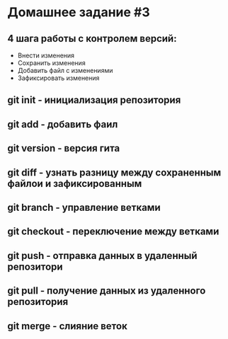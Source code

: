 # Домашнее задание #3

## 4 шага работы с контролем версий:
* Внести изменения
* Сохранить изменения
* Добавить файл с изменениями
* Зафиксировать изменения

## git init - инициализация репозитория
## git add - добавить фаил
## git version - версия гита
## git diff - узнать разницу между сохраненным файлои и зафиксированным
## git branch - управление ветками
## git checkout - переключение между ветками
## git push - отправка данных в удаленный репозитори
## git pull - получение данных из удаленного репозитория
## git merge - слияние веток